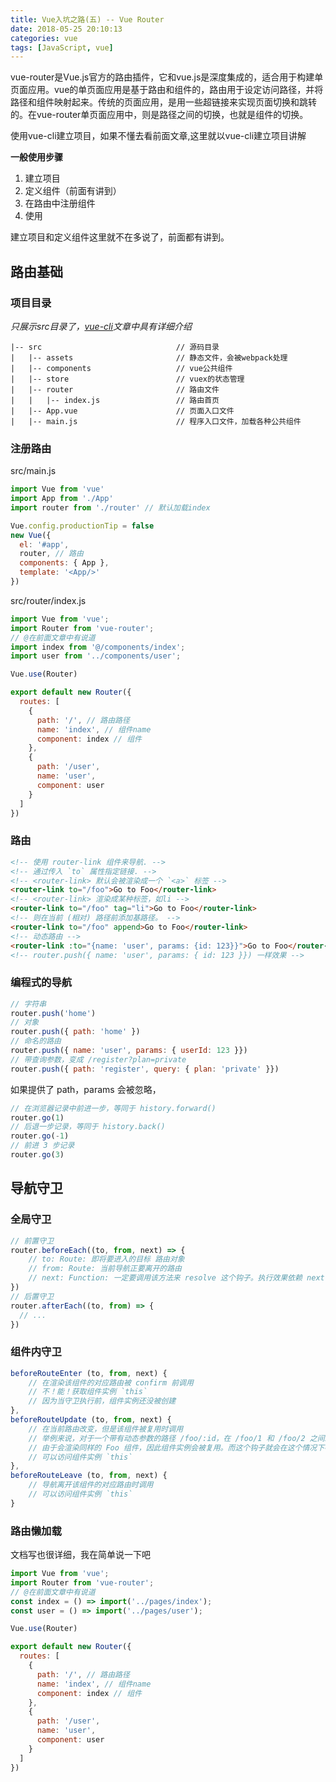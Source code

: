 ```yaml
---
title: Vue入坑之路(五) -- Vue Router
date: 2018-05-25 20:10:13
categories: vue
tags: [JavaScript, vue]
---
```


vue-router是Vue.js官方的路由插件，它和vue.js是深度集成的，适合用于构建单页面应用。vue的单页面应用是基于路由和组件的，路由用于设定访问路径，并将路径和组件映射起来。传统的页面应用，是用一些超链接来实现页面切换和跳转的。在vue-router单页面应用中，则是路径之间的切换，也就是组件的切换。

使用vue-cli建立项目，如果不懂去看前面文章,这里就以vue-cli建立项目讲解

**一般使用步骤**
1. 建立项目
2. 定义组件（前面有讲到）
3. 在路由中注册组件
4. 使用

建立项目和定义组件这里就不在多说了，前面都有讲到。
## 路由基础

### 项目目录

*只展示src目录了，[vue-cli](../vue-cli)文章中具有详细介绍*
```
|-- src                              // 源码目录
|   |-- assets                       // 静态文件，会被webpack处理
|   |-- components                   // vue公共组件
|   |-- store                        // vuex的状态管理
|   |-- router                       // 路由文件
|   |   |-- index.js                 // 路由首页
|   |-- App.vue                      // 页面入口文件
|   |-- main.js                      // 程序入口文件，加载各种公共组件
```

### 注册路由
src/main.js
```js
import Vue from 'vue'
import App from './App'
import router from './router' // 默认加载index

Vue.config.productionTip = false
new Vue({
  el: '#app',
  router, // 路由
  components: { App },
  template: '<App/>'
})
```

src/router/index.js
```js
import Vue from 'vue';
import Router from 'vue-router';
// @在前面文章中有说道
import index from '@/components/index';
import user from '../components/user';

Vue.use(Router)

export default new Router({
  routes: [
    {
      path: '/', // 路由路径
      name: 'index', // 组件name
      component: index // 组件
    },
    {
      path: '/user',
      name: 'user',
      component: user
    }
  ]
})

```

### 路由
```html
<!-- 使用 router-link 组件来导航. -->
<!-- 通过传入 `to` 属性指定链接. -->
<!-- <router-link> 默认会被渲染成一个 `<a>` 标签 -->
<router-link to="/foo">Go to Foo</router-link>
<!-- <router-link> 渲染成某种标签，如li -->
<router-link to="/foo" tag="li">Go to Foo</router-link>
<!-- 则在当前 (相对) 路径前添加基路径。 -->
<router-link to="/foo" append>Go to Foo</router-link>
<!-- 动态路由 -->
<router-link :to="{name: 'user', params: {id: 123}}">Go to Foo</router-link>
<!-- router.push({ name: 'user', params: { id: 123 }}) 一样效果 -->
```

### 编程式的导航
```js
// 字符串
router.push('home')
// 对象
router.push({ path: 'home' })
// 命名的路由
router.push({ name: 'user', params: { userId: 123 }})
// 带查询参数，变成 /register?plan=private
router.push({ path: 'register', query: { plan: 'private' }})
```
如果提供了 path，params 会被忽略，
```js
// 在浏览器记录中前进一步，等同于 history.forward()
router.go(1)
// 后退一步记录，等同于 history.back()
router.go(-1)
// 前进 3 步记录
router.go(3)
```

## 导航守卫

### 全局守卫
```js
// 前置守卫
router.beforeEach((to, from, next) => {
    // to: Route: 即将要进入的目标 路由对象
    // from: Route: 当前导航正要离开的路由
    // next: Function: 一定要调用该方法来 resolve 这个钩子。执行效果依赖 next 方法的调用参数。
})
// 后置守卫
router.afterEach((to, from) => {
  // ...
})
```

### 组件内守卫
```js
beforeRouteEnter (to, from, next) {
    // 在渲染该组件的对应路由被 confirm 前调用
    // 不！能！获取组件实例 `this`
    // 因为当守卫执行前，组件实例还没被创建
},
beforeRouteUpdate (to, from, next) {
    // 在当前路由改变，但是该组件被复用时调用
    // 举例来说，对于一个带有动态参数的路径 /foo/:id，在 /foo/1 和 /foo/2 之间跳转的时候，
    // 由于会渲染同样的 Foo 组件，因此组件实例会被复用。而这个钩子就会在这个情况下被调用。
    // 可以访问组件实例 `this`
},
beforeRouteLeave (to, from, next) {
    // 导航离开该组件的对应路由时调用
    // 可以访问组件实例 `this`
}
```

### 路由懒加载
文档写也很详细，我在简单说一下吧
```js
import Vue from 'vue';
import Router from 'vue-router';
// @在前面文章中有说道
const index = () => import('../pages/index');
const user = () => import('../pages/user');

Vue.use(Router)

export default new Router({
  routes: [
    {
      path: '/', // 路由路径
      name: 'index', // 组件name
      component: index // 组件
    },
    {
      path: '/user',
      name: 'user',
      component: user
    }
  ]
})
```